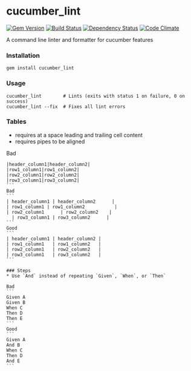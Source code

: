 # cucumber_lint
[![Gem Version](https://badge.fury.io/rb/cucumber_lint.svg)](http://badge.fury.io/rb/cucumber_lint)
[![Build Status](https://travis-ci.org/charlierudolph/cucumber_lint.svg)](https://travis-ci.org/charlierudolph/cucumber_lint)
[![Dependency Status](https://gemnasium.com/charlierudolph/cucumber_lint.svg)](https://gemnasium.com/charlierudolph/cucumber_lint)
[![Code Climate](https://codeclimate.com/github/charlierudolph/cucumber_lint/badges/gpa.svg)](https://codeclimate.com/github/charlierudolph/cucumber_lint)

A command line linter and formatter for cucumber features

### Installation

```
gem install cucumber_lint
```

### Usage

```
cucumber_lint        # Lints (exits with status 1 on failure, 0 on success)
cucumber_lint --fix  # Fixes all lint errors
```

### Tables
* requires at a space leading and trailing cell content
* requires pipes to be aligned

Bad
````
|header_column1|header_column2|
|row1_column1|row1_column2|
|row2_column1|row2_column2|
|row3_column1|row3_column2|
```
Bad
```
| header_column1 | header_column2      |
| row1_column1 | row1_column2           |
| row2_column1      | row2_column2    |
  | row3_column1 | row3_column2      |
```
Good
```
| header_column1 | header_column2 |
| row1_column1   | row1_column2   |
| row2_column1   | row2_column2   |
| row3_column1   | row3_column2   |
```

### Steps
* Use `And` instead of repeating `Given`, `When`, or `Then`

Bad
```
Given A
Given B
When C
Then D
Then E
```
Good
```
Given A
And B
When C
Then D
And E
```
